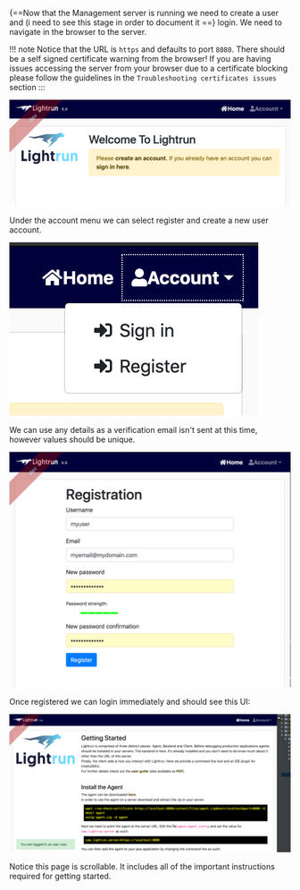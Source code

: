 {==Now that the Management server is running we need to create a user and (i need to see this stage in order to document it ==}
login. We need to navigate in the browser to the server.

!!! note
    Notice that the URL is `https` and defaults to port `8080`. There should be a self signed certificate warning from the browser! If you are having issues accessing the server from your browser due to a certificate
blocking please follow the guidelines in the `Troubleshooting certificates issues` section
:::

![Initial Web Page](assets/images/backend-first-ui.png)

Under the account menu we can select register and create a new user
account.

![Register Menu](assets/images/backend-logged-out-account-menu.png)

We can use any details as a verification email isn't sent at this time,
however values should be unique.

![Registration](assets/images/backend-registration.png)

Once registered we can login immediately and should see this UI:

![Management Server Post Login](assets/images/backend-logged-in.png)

Notice this page is scrollable. It includes all of the important
instructions required for getting started.
